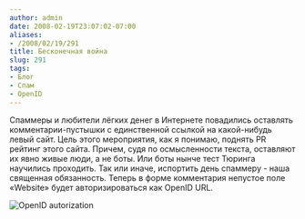 ```yaml
---
author: admin
date: 2008-02-19T23:07:02-07:00
aliases:
- /2008/02/19/291
title: Бесконечная война
slug: 291
tags:
- Блог
- Спам
- OpenID
---
```


Спаммеры и любители лёгких денег в Интернете повадились оставлять комментарии-пустышки с единственной ссылкой на какой-нибудь левый сайт. Цель этого мероприятия, как я понимаю, поднять PR рейтинг этого сайта. Причем, судя по осмысленности текста, оставляют их явно живые люди, а не боты. Или боты нынче тест Тюринга научились проходить. Так или иначе, испортить день спаммеру - наша священная обязанность. Теперь в форме комментария непустое поле «Website» будет авторизироваться как OpenID URL.  

![OpenID autorization](/2008/02/openid.png)

